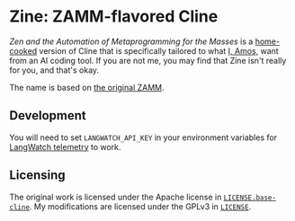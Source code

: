 # Zine: ZAMM-flavored Cline

*Zen and the Automation of Metaprogramming for the Masses* is a [home-cooked](https://www.robinsloan.com/notes/home-cooked-app/) version of Cline that is specifically tailored to what [I, Amos,](https://zamm.dev/) want from an AI coding tool. If you are not me, you may find that Zine isn't really for you, and that's okay.

The name is based on [the original ZAMM](https://en.wikipedia.org/wiki/Zen_and_the_Art_of_Motorcycle_Maintenance).

## Development

You will need to set `LANGWATCH_API_KEY` in your environment variables for [LangWatch telemetry](https://app.langwatch.ai) to work.

## Licensing

The original work is licensed under the Apache license in [`LICENSE.base-cline`](./LICENSE.base-cline). My modifications are licensed under the GPLv3 in [`LICENSE`](./LICENSE).
